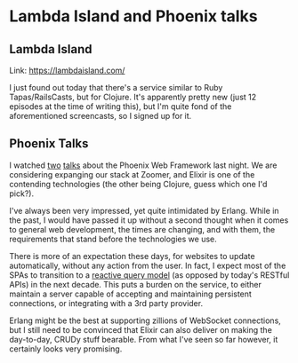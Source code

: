 # Lambda Island and Phoenix talks

## Lambda Island

Link: https://lambdaisland.com/

I just found out today that there's a service similar to Ruby Tapas/RailsCasts, but for Clojure.
It's apparently pretty new (just 12 episodes at the time of writing this), but I'm quite fond of the aforementioned screencasts, so I signed up for it.

## Phoenix Talks

I watched [two][1] [talks][2] about the Phoenix Web Framework last night.
We are considering expanging our stack at Zoomer, and Elixir is one of the contending technologies (the other being Clojure, guess which one I'd pick?).

I've always been very impressed, yet quite intimidated by Erlang.
While in the past, I would have passed it up without a second thought when it comes to general web development, the times are changing, and with them, the requirements that stand before the technologies we use.

There is more of an expectation these days, for websites to update automatically, without any action from the user.
In fact, I expect most of the SPAs to transition to a [reactive query model][3] (as opposed by today's RESTful APIs) in the next decade.
This puts a burden on the service, to either maintain a server capable of accepting and maintaining persistent connections, or integrating with a 3rd party provider.

Erlang might be the best at supporting zillions of WebSocket connections, but I still need to be convinced that Elixir can also deliver on making the day-to-day, CRUDy stuff bearable.
From what I've seen so far however, it certainly looks very promising.

[1]: https://www.youtube.com/watch?v=STO-uN0xHDQ
[2]: https://www.youtube.com/watch?v=MD3P7Qan3pw
[3]: http://tonsky.me/blog/the-web-after-tomorrow/
